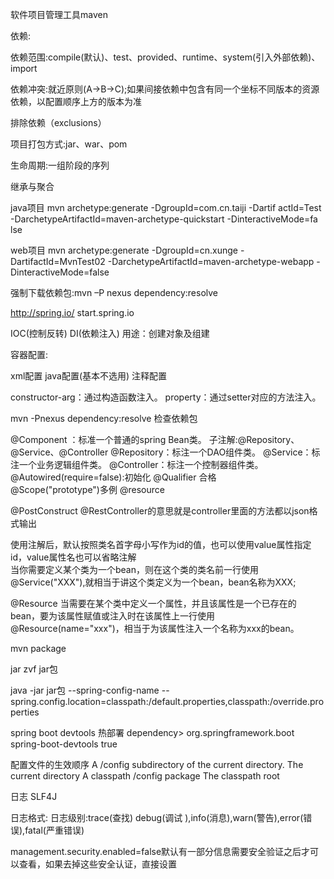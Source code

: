 软件项目管理工具maven

依赖:

依赖范围:compile(默认)、test、provided、runtime、system(引入外部依赖)、import

依赖冲突:就近原则(A->B->C);如果间接依赖中包含有同一个坐标不同版本的资源依赖，以配置顺序上方的版本为准

排除依赖（exclusions）




项目打包方式:jar、war、pom

生命周期:一组阶段的序列


继承与聚合

java项目
mvn archetype:generate -DgroupId=com.cn.taiji -Dartif
actId=Test -DarchetypeArtifactId=maven-archetype-quickstart -DinteractiveMode=fa
lse

web项目
mvn archetype:generate -DgroupId=cn.xunge -DartifactId=MvnTest02 -DarchetypeArtifactId=maven-archetype-webapp -DinteractiveMode=false

强制下载依赖包:mvn –P nexus dependency:resolve

http://spring.io/
start.spring.io

IOC(控制反转)
DI(依赖注入)
用途：创建对象及组建

容器配置:

xml配置
java配置(基本不选用)
注释配置	

constructor-arg：通过构造函数注入。 
property：通过setter对应的方法注入。

mvn -Pnexus dependency:resolve  检查依赖包
	
@Component ：标准一个普通的spring Bean类。 子注解:@Repository、@Service、@Controller
@Repository：标注一个DAO组件类。 
@Service：标注一个业务逻辑组件类。 
@Controller：标注一个控制器组件类。 
@Autowired(require=false):初始化
@Qualifier 合格      
@Scope("prototype")多例
@resource

@PostConstruct
@RestController的意思就是controller里面的方法都以json格式输出

使用注解后，默认按照类名首字母小写作为id的值，也可以使用value属性指定id，value属性名也可以省略注解        
当你需要定义某个类为一个bean，则在这个类的类名前一行使用@Service("XXX"),就相当于讲这个类定义为一个bean，bean名称为XXX;

@Resource  当需要在某个类中定义一个属性，并且该属性是一个已存在的bean，要为该属性赋值或注入时在该属性上一行使用@Resource(name="xxx")，相当于为该属性注入一个名称为xxx的bean。

mvn package

jar zvf jar包

java -jar jar包 --spring-config-name
                --spring.config.location=classpath:/default.properties,classpath:/override.properties

spring boot devtools 热部署
dependency>
<groupId>org.springframework.boot</groupId>
<artifactId>spring-boot-devtools</artifactId>
<optional>true</optional>
</dependency>


配置文件的生效顺序
A /config subdirectory of the current directory.
The current directory
A classpath /config package
The classpath root

日志
SLF4J

日志格式:
日志级别:trace(查找) debug(调试 ),info(消息),warn(警告),error(错误),fatal(严重错误)

management.security.enabled=false默认有一部分信息需要安全验证之后才可以查看，如果去掉这些安全认证，直接设置

